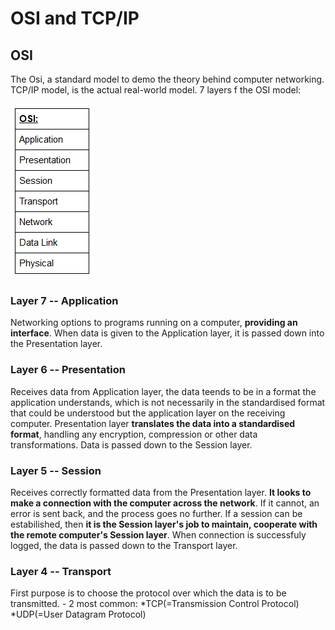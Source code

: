 # OSI and TCP/IP

## OSI
The Osi, a standard model to demo the theory behind computer networking. TCP/IP model, is the actual real-world model. 
7 layers f the OSI model: 

![OSI](pictures/OSI-Table.png "OSI: APSTNDP")

### Layer 7 -- Application
Networking options to programs running on a computer, **providing an interface**. 
When data is given to the Application layer, it is passed down into the Presentation layer.

### Layer 6 -- Presentation
Receives data from Application layer, the data teends to be in a format the application understands,  which is not necessarily in the standardised format that could be understood but the application layer on the receiving computer. 
Presentation layer **translates the data into a standardised format**, handling any encryption, compression or other data transformations. Data is passed down to the Session layer.

### Layer 5 -- Session
Receives correctly formatted data from the Presentation layer. **It looks to make a connection with the computer across the network**. If it cannot, an error is sent back, and the process goes no further. If a session can be estabilished, then **it is the Session layer's job to maintain, cooperate with the remote computer's Session layer**. When connection is successfuly logged, the data is passed down to the Transport layer. 

### Layer 4 -- Transport
First purpose is to choose the protocol over which the data is to be transmitted. 
    *-* 2 most common: 
        *TCP(=Transmission Control Protocol)
        *UDP(=User Datagram Protocol)
